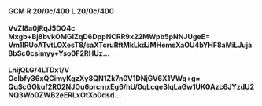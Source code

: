 #### GCM R 20/0c/400 L 20/0c/400
**VvZl8a0jRqJ5DQ4c**<br/>**Mxgb+Bj8bvkOMGIZqD6DppNCRR9x22MWpb5pNNJUgeE=**<br/>**Vm1lRUoATvtLOXesT8/saXTcruRftMkLkdJMHemsXaOU4bYHF8aMiLJuja8bSc0csimyy+Yso0F2RHUz...**<br/><br/>
**LhijQLG/4LTDx1/V**<br/>**Oelbfy36xQCimyKgzXy8QN1Zk7n0V1DNjGV6X1VWq+g=**<br/>**QqScGGkuf2R02NJOu6prcmxEg6/hU/0qLcqe3lqLaGw1UKGAzc6JYzdU2NQ3Wo0ZWB2eERLxOtXo0dsd...**